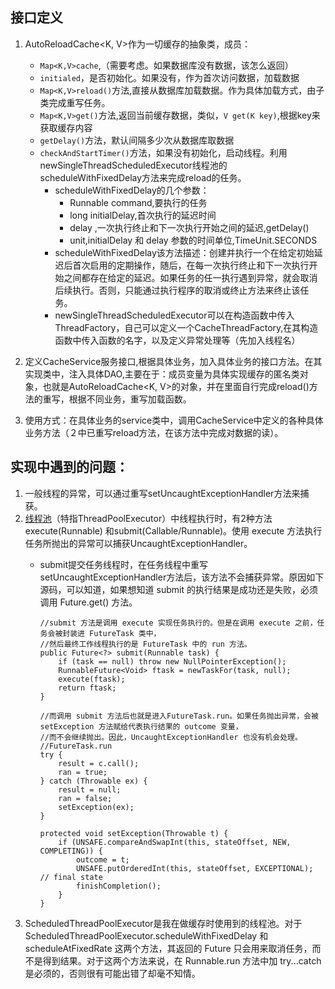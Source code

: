 ## 接口定义
1. AutoReloadCache<K, V>作为一切缓存的抽象类，成员：
   - `Map<K,V>cache`,（需要考虑。如果数据库没有数据，该怎么返回）
   - `initialed`，是否初始化。如果没有，作为首次访问数据，加载数据
   - `Map<K,V>reload()`方法,直接从数据库加载数据。作为具体加载方式，由子类完成重写任务。
   - `Map<K,V>get()`方法,返回当前缓存数据，类似，`V get(K key)`,根据key来获取缓存内容
   - `getDelay()`方法，默认间隔多少次从数据库取数据
   - `checkAndStartTimer()`方法，如果没有初始化，启动线程。利用newSingleThreadScheduledExecutor线程池的scheduleWithFixedDelay方法来完成reload的任务。
      - scheduleWithFixedDelay的几个参数：
        - Runnable command,要执行的任务
        - long initialDelay,首次执行的延迟时间
        - delay ,一次执行终止和下一次执行开始之间的延迟,getDelay()
        - unit,initialDelay 和 delay 参数的时间单位,TimeUnit.SECONDS
      - scheduleWithFixedDelay该方法描述：创建并执行一个在给定初始延迟后首次启用的定期操作，随后，在每一次执行终止和下一次执行开始之间都存在给定的延迟。如果任务的任一执行遇到异常，就会取消后续执行。否则，只能通过执行程序的取消或终止方法来终止该任务。
      - newSingleThreadScheduledExecutor可以在构造函数中传入ThreadFactory，自己可以定义一个CacheThreadFactory,在其构造函数中传入函数的名字，以及定义异常处理等（先加入线程名）
      
2. 定义CacheService服务接口,根据具体业务，加入具体业务的接口方法。在其实现类中，注入具体DAO,主要在于：成员变量为具体实现缓存的匿名类对象，也就是AutoReloadCache<K, V>的对象，并在里面自行完成reload()方法的重写，根据不同业务，重写加载函数。
3. 使用方式：在具体业务的service类中，调用CacheService中定义的各种具体业务方法（２中已重写reload方法，在该方法中完成对数据的读）。

## 实现中遇到的问题：
1. 一般线程的异常，可以通过重写setUncaughtExceptionHandler方法来捕获。
2. [线程池](https://www.jianshu.com/p/281958d20b04)（特指ThreadPoolExecutor）中线程执行时，有2种方法execute(Runnable) 和submit(Callable/Runnable)。使用 execute 方法执行任务所抛出的异常可以捕获UncaughtExceptionHandler。
   - submit提交任务线程时，在任务线程中重写setUncaughtExceptionHandler方法后，该方法不会捕获异常。原因如下源码，可以知道，如果想知道 submit 的执行结果是成功还是失败，必须调用 Future.get() 方法。
   
         //submit 方法是调用 execute 实现任务执行的。但是在调用 execute 之前，任务会被封装进 FutureTask 类中，
         //然后最终工作线程执行的是 FutureTask 中的 run 方法。
         public Future<?> submit(Runnable task) {
             if (task == null) throw new NullPointerException();
             RunnableFuture<Void> ftask = newTaskFor(task, null);
             execute(ftask);
             return ftask;
         }
         
         //而调用 submit 方法后也就是进入FutureTask.run。如果任务抛出异常，会被 setException 方法赋给代表执行结果的 outcome 变量，
         //而不会继续抛出。因此，UncaughtExceptionHandler 也没有机会处理。
         //FutureTask.run
         try {
             result = c.call();
             ran = true;
         } catch (Throwable ex) {
             result = null;
             ran = false;
             setException(ex);
         }

         protected void setException(Throwable t) {
             if (UNSAFE.compareAndSwapInt(this, stateOffset, NEW, COMPLETING)) {
                 outcome = t;
                 UNSAFE.putOrderedInt(this, stateOffset, EXCEPTIONAL); // final state
                 finishCompletion();
             }
         }
3. ScheduledThreadPoolExecutor是我在做缓存时使用到的线程池。对于 ScheduledThreadPoolExecutor.scheduleWithFixedDelay 和 scheduleAtFixedRate 这两个方法，其返回的 Future 只会用来取消任务，而不是得到结果。对于这两个方法来说，在 Runnable.run 方法中加 try...catch 是必须的，否则很有可能出错了却毫不知情。 
